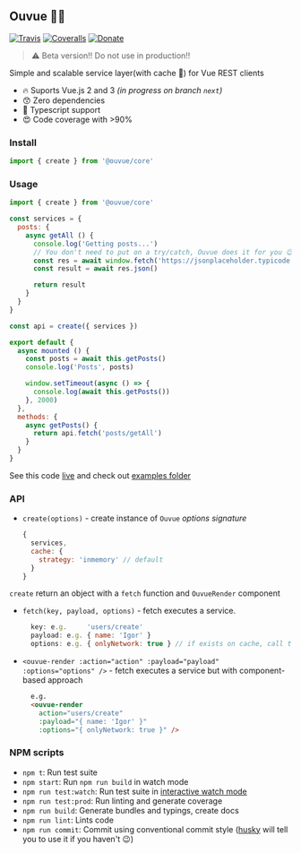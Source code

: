 ## Ouvue 👂🏻

[![Travis](https://img.shields.io/travis/IgorHalfeld/ouvue.svg)](https://travis-ci.org/IgorHalfeld/ouvue)
[![Coveralls](https://img.shields.io/coveralls/alexjoverm/typescript-library-starter.svg)](https://coveralls.io/github/alexjoverm/typescript-library-starter)
[![Donate](https://img.shields.io/badge/donate-picpay-green.svg)](http://picpay.me/igorhalfeld)

> ⚠️  Beta version!! Do not use in production!!

Simple and scalable service layer(with cache 🤩) for Vue REST clients

- 🔥 Suports Vue.js 2 and 3 _(in progress on branch `next`)_
- 😙 Zero dependencies
- 💅 Typescript support
- 😍 Code coverage with >90% 

### Install

```javascript
import { create } from '@ouvue/core'
```

### Usage

```js
import { create } from '@ouvue/core'

const services = {
  posts: {
    async getAll () {
      console.log('Getting posts...')
      // You don't need to put on a try/catch, Ouvue does it for you 😉
      const res = await window.fetch('https://jsonplaceholder.typicode.com/posts')
      const result = await res.json()

      return result
    }
  }
}

const api = create({ services })

export default {
  async mounted () {
    const posts = await this.getPosts()
    console.log('Posts', posts)

    window.setTimeout(async () => {
      console.log(await this.getPosts())
    }, 2000)
  },
  methods: {
    async getPosts() {
      return api.fetch('posts/getAll')
    }
  }
}
```

See this code [live](https://ouvue-basic-vue-demo.surge.sh/) and check out [examples folder](https://github.com/IgorHalfeld/ouvue/tree/master/examples/)

### API

- `create(options)` - create instance of `Ouvue`
  _options signature_
    ```js
    {
      services,
      cache: {
        strategy: 'inmemory' // default
      }
    }
    ```
`create` return an object with a `fetch` function and `OuvueRender` component

- `fetch(key, payload, options)` - fetch executes a service.
    ```js
      key: e.g.     'users/create'
      payload: e.g. { name: 'Igor' }
      options: e.g. { onlyNetwork: true } // if exists on cache, call the network and update the cache
    ```
- `<ouvue-render :action="action" :payload="payload" :options="options" />` - fetch executes a service but with component-based approach
    ```html
      e.g.
      <ouvue-render
        action="users/create"
        :payload="{ name: 'Igor' }"
        :options="{ onlyNetwork: true }" />
    ```

### NPM scripts

 - `npm t`: Run test suite
 - `npm start`: Run `npm run build` in watch mode
 - `npm run test:watch`: Run test suite in [interactive watch mode](http://facebook.github.io/jest/docs/cli.html#watch)
 - `npm run test:prod`: Run linting and generate coverage
 - `npm run build`: Generate bundles and typings, create docs
 - `npm run lint`: Lints code
 - `npm run commit`: Commit using conventional commit style ([husky](https://github.com/typicode/husky) will tell you to use it if you haven't :wink:)

